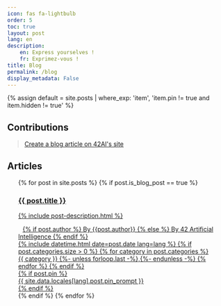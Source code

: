 ```yaml
---
icon: fas fa-lightbulb
order: 5
toc: true
layout: post
lang: en
description: 
    en: Express yourselves !
    fr: Exprimez-vous !
title: Blog
permalink: /blog
display_metadata: False
---
```


{% assign default = site.posts | where_exp: 'item', 'item.pin != true and item.hidden != true' %}

## Contributions 

> [Create a blog article on 42AI's site](/en/42students#contributing-by-publishing-a-blog-article)

## Articles

<div id="post-list" class="flex-grow-1 px-xl-1" style="max-width: 90%; margin: 0 5% 0 5%;">
{% for post in site.posts %}
    {% if post.is_blog_post == true %}
    <a href="{{ post.url | relative_url }}" class="row g-0 flex-md-row-reverse">
        <article class="card-wrapper card" style="background-image: url(assets/img/banners/blog_card_background_img2.png); background-dimensions: cover; margin-top: 15px;">
                  <div class="col-md-{{ card_body_col }}">
                    <div class="card-body d-flex flex-column">
                      <h3 class="card-title my-2 mt-md-0" style="">{{ post.title }}</h3>
                      <div class="card-text content mt-0 mb-3">
                        <p>{% include post-description.html %}</p>
                      </div>
                      <div class="card-text content mt-0 mb-3">
                        <span style="font-size: 14px;">
                            <i class="fas fa-pen" style="margin-right: 10px;"></i>
                        {% if post.author %} By {{post.author}}
                        {% else %} By 42 Artificial Intelligence
                        {% endif %}</span>
                      </div>
                      <div class="post-meta flex-grow-1 d-flex align-items-end">
                        <div class="me-auto">
                          <!-- posted date -->
                          <i class="far fa-calendar fa-fw me-1"></i>
                          {% include datetime.html date=post.date lang=lang %}
                          <!-- categories -->
                          {% if post.categories.size > 0 %}
                            <i class="far fa-folder-open fa-fw me-1"></i>
                            <span class="categories">
                              {% for category in post.categories %}
                                {{ category }}
                                {%- unless forloop.last -%},{%- endunless -%}
                              {% endfor %}
                            </span>
                          {% endif %}
                        </div>
                        {% if post.pin %}
                          <div class="pin ms-1">
                            <i class="fas fa-thumbtack fa-fw"></i>
                            <span>{{ site.data.locales[lang].post.pin_prompt }}</span>
                          </div>
                        {% endif %}
                      </div>
                      <!-- .post-meta -->
                    </div>
                    <!-- .card-body -->
                  </div>
    </article>
    </a>
    {% endif %}
{% endfor %}
</div>

